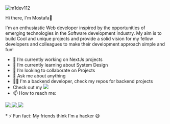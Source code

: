 ![m1dev112](https://user-images.githubusercontent.com/81513055/212464161-466570bf-fab9-4e8a-a27f-f89111748b83.png)



Hi there, I'm Mostafa👋 
<p>I'm an enthusiastic Web developer inspired by the opportunities of emerging technologies in the Software development industry. My aim is to build Cool and unique projects and provide a solid vision for my fellow developers and colleagues to make their development approach simple and fun!</p>

* 🔭 I’m currently working on NextJs projects
* 🌱 I’m currently learning about System Design
* 👯 I’m looking to collaborate on Projects
* 💬 Ask me about anything
* 👨‍💻 I'm a backend developer, check my repos for backend projects
* Check out my <a style="cursor: pointer;" href="https://m1tech.tk"><img style="cursor: pointer;" src="https://img.shields.io/badge/Portfolio-yellow"></a>
* 📫 How to reach me: 
<p><a href="mostafaahmedmaa1@gmail.com"><img src="https://img.shields.io/badge/Gmail-D14836?style=for-the-badge&logo=gmail&logoColor=white"> </a>
<a href="https://www.linkedin.com/in/mostafamaa1/"><img src="https://img.shields.io/badge/LinkedIn-0077B5?style=for-the-badge&logo=linkedin&logoColor=white"> </a>
  <a href="https://www.instagram.com/m1dev_/"><img src="https://img.shields.io/badge/Instagram-E4405F?style=for-the-badge&logo=instagram&logoColor=white"></a>
  </p>
* ⚡ Fun fact: My friends think I'm a hacker 😅
